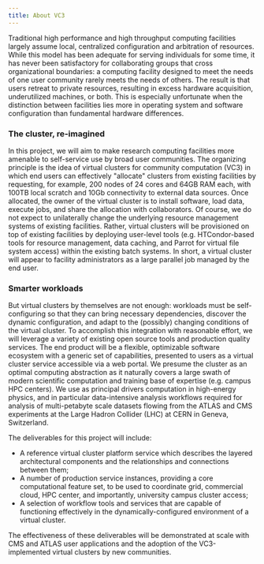 ```yaml
---
title: About VC3
---
```


Traditional high performance and high throughput computing facilities largely assume local, centralized configuration and arbitration of resources. While this model has been adequate for serving individuals for some time, it has never been satisfactory for collaborating groups that cross organizational boundaries: a computing facility designed to meet the needs of one user community rarely meets the needs of others. The result is that users retreat to private resources, resulting in excess hardware acquisition, underutilized machines, or both. This is especially unfortunate when the distinction between facilities lies more in operating system and software configuration than fundamental hardware differences. 

### The cluster, re-imagined

In this project, we will aim to make research computing facilities more amenable to self-service use by broad user communities.  The organizing principle is the idea of virtual clusters for community computation (VC3) in which end users can effectively "allocate" clusters from existing facilities by requesting, for example, 200 nodes of 24 cores and 64GB RAM each, with 100TB local scratch and 10Gb connectivity to external data sources. Once allocated, the owner of the virtual cluster is to install software, load data, execute jobs, and share the allocation with collaborators.  Of course, we do not expect to unilaterally change the underlying resource management systems of existing facilities. Rather, virtual clusters will be provisioned on top of existing facilities by deploying user-level tools (e.g. HTCondor-based tools for resource management, data caching, and Parrot for virtual file system access) within the existing batch systems.  In short, a virtual cluster will appear to facility administrators as a large parallel job managed by the end user.  

### Smarter workloads

But virtual clusters by themselves are not enough: workloads must be self-configuring so that they can bring necessary dependencies, discover the dynamic configuration, and adapt to the (possibly) changing conditions of the virtual cluster. To accomplish this integration with reasonable effort, we will leverage a variety of existing open source tools and production quality services.  The end product will be a flexible, optimizable software ecosystem with a generic set of capabilities, presented to users as a virtual cluster service accessible via a web portal.  We presume the cluster as an optimal computing abstraction as it naturally covers a large swath of modern scientific computation and training base of expertise (e.g. campus HPC centers). We use as principal drivers computation in high-energy physics, and in particular data-intensive analysis workflows required for analysis of multi-petabyte scale datasets flowing from the ATLAS and CMS experiments at the Large Hadron Collider (LHC) at CERN in Geneva, Switzerland.  

The deliverables for this project will include: 

* A reference virtual cluster platform service which describes the layered architectural components and the relationships and connections between them;
* A number of production service instances, providing a core computational feature set, to be used to coordinate grid, commercial cloud, HPC center, and importantly, university campus cluster access; 
* A selection of workflow tools and services that are capable of functioning effectively in the dynamically-configured environment of a virtual cluster.  

The effectiveness of these deliverables will be demonstrated at scale with CMS and ATLAS user applications and the adoption of the VC3-implemented virtual clusters by new communities. 


